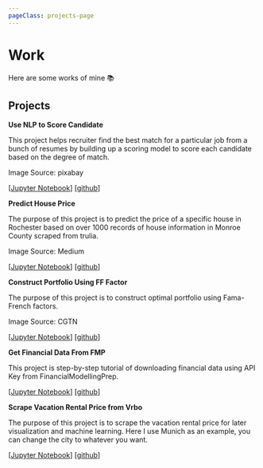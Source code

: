 ```yaml
---
pageClass: projects-page
---
```


# Work

Here are some works of mine :books:

## Projects

<ProjectCard image="/projects/1.png">
  
  **Use NLP to Score Candidate**
  
   This project helps recruiter find the best match for a particular job from a bunch of resumes by building up a scoring model to score each candidate based on the degree of match.
   
   Image Source: pixabay
  
  [[Jupyter Notebook](https://github.com/FlashZHY/Use-NLP-to-Score-Candidate/blob/main/NLP.ipynb)] [[github](https://github.com/FlashZHY/Use-NLP-to-Score-Candidate)]

</ProjectCard>

<ProjectCard image="/projects/2.jpeg">
  
  **Predict House Price**
  
   The purpose of this project is to predict the price of a specific house in Rochester based on over 1000 records of house information in Monroe County scraped from trulia.
   
   Image Source: Medium
  
  [[Jupyter Notebook](https://github.com/FlashZHY/Predict-House-Price/blob/main/Predict%20house%20price.ipynb)] [[github](https://github.com/FlashZHY/Predict-House-Price)]

</ProjectCard>

<ProjectCard image="/projects/3.png">
  
  **Construct Portfolio Using FF Factor**
  
   The purpose of this project is to construct optimal portfolio using Fama-French factors.
   
   Image Source: CGTN
  
  [[Jupyter Notebook](https://github.com/FlashZHY/Construct-Portfolio-Using-FF-Factor/blob/master/Final%20Project%20Team%2032%20(Cohort%202)%20.ipynb)] [[github](https://github.com/FlashZHY/Construct-Portfolio-Using-FF-Factor)]

</ProjectCard>


<ProjectCard image="/projects/4.jpeg">
  
  **Get Financial Data From FMP**
  
   This project is step-by-step tutorial of downloading financial data using API Key from FinancialModellingPrep.
 
  
  [[Jupyter Notebook](https://github.com/FlashZHY/Get-Financial-Data-From-FMP/blob/master/main.ipynb)] [[github](https://github.com/FlashZHY/Get-Financial-Data-From-FMP)]

</ProjectCard>


<ProjectCard image="/projects/5.jpeg">
  
  **Scrape Vacation Rental Price from Vrbo**
  
   The purpose of this project is to scrape the vacation rental price for later visualization and machine learning. Here I use Munich as an example, you can change the city to whatever you want.
 
  [[Jupyter Notebook](https://github.com/FlashZHY/Scrape-Vacation-Rental-Price-from-Vrbo/blob/main/Scrape%20Vacation%20Rental%20Price%20from%20Vrbo.ipynb)] [[github](https://github.com/FlashZHY/Scrape-Vacation-Rental-Price-from-Vrbo)]

</ProjectCard>


<style lang="stylus">

.projects-page
  background-color #fafbfc

</style>
